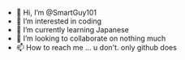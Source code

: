 - 👋 Hi, I’m @SmartGuy101
- 👀 I’m interested in coding
- 🌱 I’m currently learning Japanese
- 💞️ I’m looking to collaborate on nothing much
- 📫 How to reach me ... u don't. only github does

<!---
SmartGuy101/SmartGuy101 is a ✨ special ✨ repository because its `README.md` (this file) appears on your GitHub profile.
You can click the Preview link to take a look at your changes.
--->
